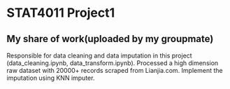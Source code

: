 # STAT4011 Project1 
## My share of work(uploaded by my groupmate)

Responsible for data cleaning and data imputation in this project (data_cleaning.ipynb, data_transform.ipynb). Processed a high dimension raw dataset with 20000+ records scraped from Lianjia.com. Implement the imputation using KNN imputer.



